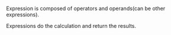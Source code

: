 Expression is composed of operators and operands(can be other expressions).

Expressions do the calculation and return the results.
